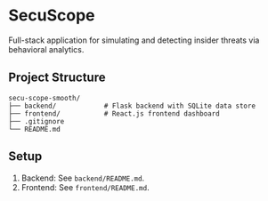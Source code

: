 # SecuScope

Full-stack application for simulating and detecting insider threats via behavioral analytics.

## Project Structure

```
secu-scope-smooth/
├── backend/            # Flask backend with SQLite data store
├── frontend/           # React.js frontend dashboard
├── .gitignore
└── README.md
```

## Setup
1. Backend: See `backend/README.md`.
2. Frontend: See `frontend/README.md`.

